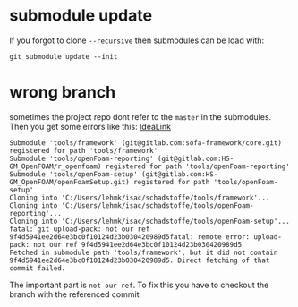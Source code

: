 
# submodule update
If you forgot to clone `--recursive` then submodules can be load with: 

    git submodule update --init


# wrong branch
sometimes the project repo dont refer to the `master` in the submodules. Then you get some errors like this: 
[IdeaLink](https://youtrack.jetbrains.com/issue/TW-63901) 

    Submodule 'tools/framework' (git@gitlab.com:sofa-framework/core.git) registered for path 'tools/framework'
    Submodule 'tools/openFoam-reporting' (git@gitlab.com:HS-GM_OpenFOAM/r_openfoam) registered for path 'tools/openFoam-reporting'
    Submodule 'tools/openFoam-setup' (git@gitlab.com:HS-GM_OpenFOAM/openFoamSetup.git) registered for path 'tools/openFoam-setup'
    Cloning into 'C:/Users/lehmk/isac/schadstoffe/tools/framework'...
    Cloning into 'C:/Users/lehmk/isac/schadstoffe/tools/openFoam-reporting'...
    Cloning into 'C:/Users/lehmk/isac/schadstoffe/tools/openFoam-setup'...
    fatal: git upload-pack: not our ref 9f4d5941ee2d64e3bc0f10124d23b030420989d5fatal: remote error: upload-pack: not our ref 9f4d5941ee2d64e3bc0f10124d23b030420989d5
    Fetched in submodule path 'tools/framework', but it did not contain 9f4d5941ee2d64e3bc0f10124d23b030420989d5. Direct fetching of that commit failed.

The important part is `not our ref`.  To fix this you have to checkout the branch with the referenced commit
